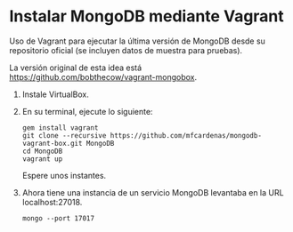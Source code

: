 Instalar MongoDB mediante Vagrant
================

Uso de Vagrant para ejecutar la última versión de MongoDB desde su repositorio oficial (se incluyen datos de muestra para pruebas).

La versión original de esta idea está https://github.com/bobthecow/vagrant-mongobox.

1. Instale VirtualBox.

2. En su terminal, ejecute lo siguiente:

   ```
   gem install vagrant
   git clone --recursive https://github.com/mfcardenas/mongodb-vagrant-box.git MongoDB
   cd MongoDB
   vagrant up
   ```

   Espere unos instantes.
   
3. Ahora tiene una instancia de un servicio MongoDB levantaba en la URL localhost:27018.

   ```
   mongo --port 17017
   ```